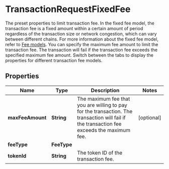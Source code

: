 

# TransactionRequestFixedFee

The preset properties to limit transaction fee.  In the fixed fee model, the transaction fee is a fixed amount within a certain amount of period regardless of the transaction size or network congestion, which can vary between different chains. For more information about the fixed fee model, refer to [Fee models](/v2/guides/transactions/estimate-fees#fee-models).  You can specify the maximum fee amount to limit the transaction fee. The transaction will fail if the transaction fee exceeds the specified maximum fee amount.  Switch between the tabs to display the properties for different transaction fee models. 

## Properties

| Name | Type | Description | Notes |
|------------ | ------------- | ------------- | -------------|
|**maxFeeAmount** | **String** | The maximum fee that you are willing to pay for the transaction. The transaction will fail if the transaction fee exceeds the maximum fee. |  [optional] |
|**feeType** | **FeeType** |  |  |
|**tokenId** | **String** | The token ID of the transaction fee. |  |



